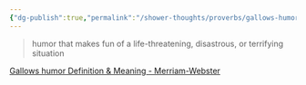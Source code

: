 ```yaml
---
{"dg-publish":true,"permalink":"/shower-thoughts/proverbs/gallows-humor/","created":"2025-04-09T22:12:49.734-05:00","updated":"2025-04-09T11:34:06.000-05:00"}
---
```


> humor that makes fun of a life-threatening, disastrous, or terrifying situation

[Gallows humor Definition & Meaning - Merriam-Webster](https://www.merriam-webster.com/dictionary/gallows%20humor)